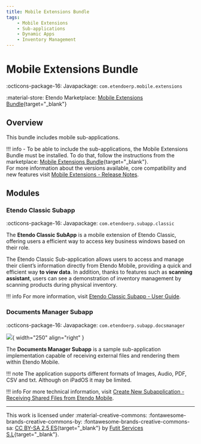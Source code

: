 ```yaml
---
title: Mobile Extensions Bundle
tags: 
    - Mobile Extensions
    - Sub-applications
    - Dynamic Apps
    - Inventory Management
---
```


# Mobile Extensions Bundle

:octicons-package-16: Javapackage: `com.etendoerp.mobile.extensions`

:material-store: Etendo Marketplace:  [Mobile Extensions Bundle](https://marketplace.etendo.cloud/#/product-details?module=55A7EF64F7FA43449B249DA7F8E14589){target="\_blank"}

## Overview

This bundle includes mobile sub-applications.

!!! info
    - To be able to include the sub-applications, the Mobile Extensions Bundle must be installed. To do that, follow the instructions from the marketplace: [Mobile Extensions Bundle](https://marketplace.etendo.cloud/#/product-details?module=55A7EF64F7FA43449B249DA7F8E14589){target="\_blank"}. <br>
    For more information about the versions available, core compatibility and new features visit [Mobile Extensions - Release Notes](../../../../whats-new/release-notes/etendo-mobile/bundles/mobile-extensions/release-notes.md).


## Modules

### Etendo Classic Subapp
:octicons-package-16: Javapackage: `com.etendoerp.subapp.classic`   

The **Etendo Classic SubApp** is a mobile extension of Etendo Classic, offering users a efficient way to access key business windows based on their role. 

The Etendo Classic Sub-application allows users to access and manage their client’s information directly from Etendo Mobile, providing a quick and efficient way **to view data**. In addition, thanks to features such as **scanning assistant**, users can see a demonstration of inventory management by scanning products during physical inventory.

!!! info
    For more information, visit [Etendo Classic Subapp - User Guide](./etendo-classic-subapp.md).


### Documents Manager Subapp
:octicons-package-16: Javapackage: `com.etendoerp.subapp.docsmanager`

![](../../../../assets/user-guide/etendo-mobile/getting-started/share-files.gif){ width="250" align="right" }

The **Documents Manager Subapp** is a sample sub-application implementation capable of receiving external files and rendering them within Etendo Mobile.

!!! note
    The application supports different formats of Images, Audio, PDF, CSV and txt. Although on iPadOS it may be limited.


!!! info
    For more technical information, visit [Create New Subapplication - Receiving Shared Files from Etendo Mobile](../../../../developer-guide/etendo-mobile/tutorials/create-new-subapplication.md#receiving-shared-files-from-etendo-mobile).


---
This work is licensed under :material-creative-commons: :fontawesome-brands-creative-commons-by: :fontawesome-brands-creative-commons-sa: [ CC BY-SA 2.5 ES](https://creativecommons.org/licenses/by-sa/2.5/es/){target="_blank"} by [Futit Services S.L](https://etendo.software){target="_blank"}.